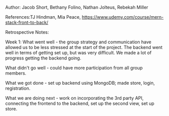 Author: Jacob Short, Bethany Folino, Nathan Jolteus, Rebekah Miller

References:TJ Hindman, Mia Peace, https://www.udemy.com/course/mern-stack-front-to-back/

Retrospective Notes:

Week 1: What went well - the group strategy and communication have allowed us to be less stressed at the start of the project. The backend went well in terms of getting set up, but was very difficult. We made a lot of progress getting the backend going.

What didn't go well - could have more participation from all group members.

What we got done - set up backend using MongoDB; made store, login, registration.

What we are doing next - work on incorporating the 3rd party API, connecting the frontend to the backend, set up the second view, set up store.
